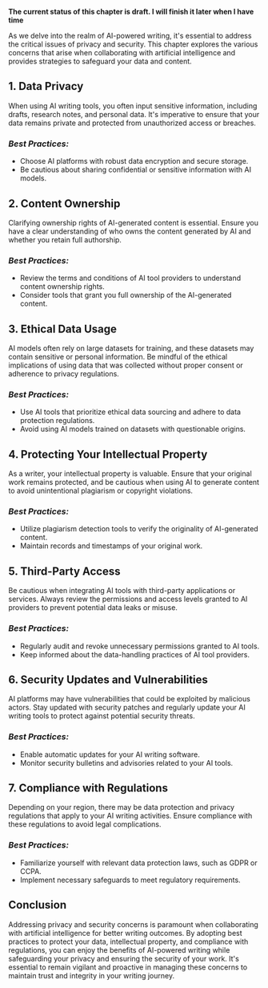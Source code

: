 **The current status of this chapter is draft. I will finish it later when I have time**

As we delve into the realm of AI-powered writing, it's essential to address the critical issues of privacy and security. This chapter explores the various concerns that arise when collaborating with artificial intelligence and provides strategies to safeguard your data and content.

**1. Data Privacy**
-------------------

When using AI writing tools, you often input sensitive information, including drafts, research notes, and personal data. It's imperative to ensure that your data remains private and protected from unauthorized access or breaches.

### *Best Practices:*

* Choose AI platforms with robust data encryption and secure storage.
* Be cautious about sharing confidential or sensitive information with AI models.

**2. Content Ownership**
------------------------

Clarifying ownership rights of AI-generated content is essential. Ensure you have a clear understanding of who owns the content generated by AI and whether you retain full authorship.

### *Best Practices:*

* Review the terms and conditions of AI tool providers to understand content ownership rights.
* Consider tools that grant you full ownership of the AI-generated content.

**3. Ethical Data Usage**
-------------------------

AI models often rely on large datasets for training, and these datasets may contain sensitive or personal information. Be mindful of the ethical implications of using data that was collected without proper consent or adherence to privacy regulations.

### *Best Practices:*

* Use AI tools that prioritize ethical data sourcing and adhere to data protection regulations.
* Avoid using AI models trained on datasets with questionable origins.

**4. Protecting Your Intellectual Property**
--------------------------------------------

As a writer, your intellectual property is valuable. Ensure that your original work remains protected, and be cautious when using AI to generate content to avoid unintentional plagiarism or copyright violations.

### *Best Practices:*

* Utilize plagiarism detection tools to verify the originality of AI-generated content.
* Maintain records and timestamps of your original work.

**5. Third-Party Access**
-------------------------

Be cautious when integrating AI tools with third-party applications or services. Always review the permissions and access levels granted to AI providers to prevent potential data leaks or misuse.

### *Best Practices:*

* Regularly audit and revoke unnecessary permissions granted to AI tools.
* Keep informed about the data-handling practices of AI tool providers.

**6. Security Updates and Vulnerabilities**
-------------------------------------------

AI platforms may have vulnerabilities that could be exploited by malicious actors. Stay updated with security patches and regularly update your AI writing tools to protect against potential security threats.

### *Best Practices:*

* Enable automatic updates for your AI writing software.
* Monitor security bulletins and advisories related to your AI tools.

**7. Compliance with Regulations**
----------------------------------

Depending on your region, there may be data protection and privacy regulations that apply to your AI writing activities. Ensure compliance with these regulations to avoid legal complications.

### *Best Practices:*

* Familiarize yourself with relevant data protection laws, such as GDPR or CCPA.
* Implement necessary safeguards to meet regulatory requirements.

**Conclusion**
--------------

Addressing privacy and security concerns is paramount when collaborating with artificial intelligence for better writing outcomes. By adopting best practices to protect your data, intellectual property, and compliance with regulations, you can enjoy the benefits of AI-powered writing while safeguarding your privacy and ensuring the security of your work. It's essential to remain vigilant and proactive in managing these concerns to maintain trust and integrity in your writing journey.
